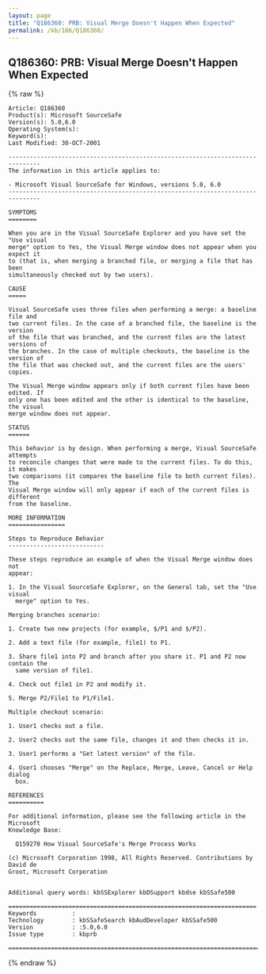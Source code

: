 ```yaml
---
layout: page
title: "Q186360: PRB: Visual Merge Doesn't Happen When Expected"
permalink: /kb/186/Q186360/
---
```


## Q186360: PRB: Visual Merge Doesn't Happen When Expected

{% raw %}

	Article: Q186360
	Product(s): Microsoft SourceSafe
	Version(s): 5.0,6.0
	Operating System(s): 
	Keyword(s): 
	Last Modified: 30-OCT-2001
	
	-------------------------------------------------------------------------------
	The information in this article applies to:
	
	- Microsoft Visual SourceSafe for Windows, versions 5.0, 6.0 
	-------------------------------------------------------------------------------
	
	SYMPTOMS
	========
	
	When you are in the Visual SourceSafe Explorer and you have set the "Use visual
	merge" option to Yes, the Visual Merge window does not appear when you expect it
	to (that is, when merging a branched file, or merging a file that has been
	simultaneously checked out by two users).
	
	CAUSE
	=====
	
	Visual SourceSafe uses three files when performing a merge: a baseline file and
	two current files. In the case of a branched file, the baseline is the version
	of the file that was branched, and the current files are the latest versions of
	the branches. In the case of multiple checkouts, the baseline is the version of
	the file that was checked out, and the current files are the users' copies.
	
	The Visual Merge window appears only if both current files have been edited. If
	only one has been edited and the other is identical to the baseline, the visual
	merge window does not appear.
	
	STATUS
	======
	
	This behavior is by design. When performing a merge, Visual SourceSafe attempts
	to reconcile changes that were made to the current files. To do this, it makes
	two comparisons (it compares the baseline file to both current files). The
	Visual Merge window will only appear if each of the current files is different
	from the baseline.
	
	MORE INFORMATION
	================
	
	Steps to Reproduce Behavior
	---------------------------
	
	These steps reproduce an example of when the Visual Merge window does not
	appear:
	
	1. In the Visual SourceSafe Explorer, on the General tab, set the "Use visual
	  merge" option to Yes.
	
	Merging branches scenario:
	
	1. Create two new projects (for example, $/P1 and $/P2).
	
	2. Add a text file (for example, file1) to P1.
	
	3. Share file1 into P2 and branch after you share it. P1 and P2 now contain the
	  same version of file1.
	
	4. Check out file1 in P2 and modify it.
	
	5. Merge P2/File1 to P1/File1.
	
	Multiple checkout scenario:
	
	1. User1 checks out a file.
	
	2. User2 checks out the same file, changes it and then checks it in.
	
	3. User1 performs a "Get latest version" of the file.
	
	4. User1 chooses "Merge" on the Replace, Merge, Leave, Cancel or Help dialog
	  box.
	
	REFERENCES
	==========
	
	For additional information, please see the following article in the Microsoft
	Knowledge Base:
	
	  Q159270 How Visual SourceSafe's Merge Process Works
	
	(c) Microsoft Corporation 1998, All Rights Reserved. Contributions by David de
	Groot, Microsoft Corporation
	
	
	Additional query words: kbSSExplorer kbDSupport kbdse kbSSafe500
	
	======================================================================
	Keywords          :  
	Technology        : kbSSafeSearch kbAudDeveloper kbSSafe500
	Version           : :5.0,6.0
	Issue type        : kbprb
	
	=============================================================================
	

{% endraw %}
